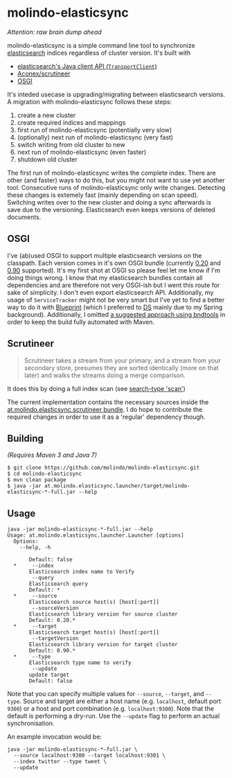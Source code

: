 molindo-elasticsync
===================

_Attention: raw brain dump ahead_

molindo-elasticsync is a simple command line tool to synchronize [elasticsearch](http://elasticsearch.org) indices
regardless of cluster version. It's built with

- [elasticsearch's Java client API (`TransportClient`)](http://www.elasticsearch.org/guide/reference/java-api/)
- [Aconex/scrutineer](https://github.com/Aconex/scrutineer)
- [OSGI](http://en.wikipedia.org/wiki/OSGi)

It's inteded usecase is upgrading/migrating between elasticsearch versions. A migration with molindo-elasticsync
follows these steps:

1. create a new cluster
1. create required indices and mappings
1. first run of molindo-elasticsync (potentially very slow)
1. (optionally) next run of molindo-elasticsync (very fast)
1. switch writing from old cluster to new
1. next run of molindo-elasticsync (even faster)
1. shutdown old cluster

The first run of molindo-elasticsync writes the complete index. There are other (and faster) ways to do this, but
you might not want to use yet another tool. Consecutive runs of molindo-elasticsync only write changes. Detecting
these changes is extemely fast (mainly depending on scan speed). Switching writes over to the new cluster and doing
a sync afterwards is save due to the versioning. Elasticsearch even keeps versions of deleted documents.

OSGI
----

I've (ab)used OSGI to support multiple elasticsearch versions on the classpath. Each version comes in it's own
OSGI bundle (currently [0.20](https://github.com/molindo/molindo-elasticsync/tree/master/at.molindo.elasticsync.es020)
and [0.90](https://github.com/molindo/molindo-elasticsync/tree/master/at.molindo.elasticsync.es090) supported). It's
my first shot at OSGI so please feel let me know if I'm doing things wrong. I know that my elasticsearch bundles 
contain all dependencies and are therefore not very OSGI-ish but I went this route for sake of simplicity. I don't
even export elasticsearch API. Additionally, my usage of `ServiceTracker` might not be very smart but I've yet to
find a better way to do it with [Blueprint](http://wiki.osgi.org/wiki/Blueprint) (which I preferred to
[DS](http://wiki.osgi.org/wiki/Declarative_Services) mainly due to my Spring background). Additionally, I omitted
[a suggested approach using bndtools](http://stackoverflow.com/questions/17742961/how-to-write-a-an-osgi-command-line-application) 
in order to keep the build fully automated with Maven.

Scrutineer
----

> Scrutineer takes a stream from your primary, and a stream from your secondary store, presumes they are sorted
identically (more on that later) and walks the streams doing a merge comparison.

It does this by doing a full index scan (see 
[search-type 'scan'](http://www.elasticsearch.org/guide/reference/api/search/search-type))

The current implementation contains the necessary sources inside the 
[at.molindo.elasticsync.scrutineer bundle](https://github.com/molindo/molindo-elasticsync/tree/master/at.molindo.elasticsync.scrutineer). 
I do hope to contribute the required changes in order to use it as a 'regular' dependency though.

Building
----

_(Requires Maven 3 and Java 7)_

```
$ git clone https://github.com/molindo/molindo-elasticsync.git
$ cd molindo-elasticsync
$ mvn clean package
$ java -jar at.molindo.elasticsync.launcher/target/molindo-elasticsync-*-full.jar --help
``` 

Usage
----

```
java -jar molindo-elasticsync-*-full.jar --help
Usage: at.molindo.elasticsync.launcher.Launcher [options]
  Options:
    --help, -h
       
       Default: false
  *     --index
       Elasticsearch index name to Verify
        --query
       Elasticsearch query
       Default: *
  *     --source
       Elasticsearch source host(s) [host[:port]]
        --sourceVersion
       Elasticsearch library version for source cluster
       Default: 0.20.*
  *     --target
       Elasticsearch target host(s) [host[:port]]
        --targetVersion
       Elasticsearch library version for target cluster
       Default: 0.90.*
  *     --type
       Elasticsearch type name to verify
        --update
       update target
       Default: false
```

Note that you can specify multiple values for `--source`, `--target`, and `--type`. Source and target are
either a host name (e.g. `localhost`, default port `9300`) or a host and port combination (e.g. `localhost:9300`).
Note that the default is performing a dry-run. Use the `--update` flag to perform an actual synchronisation.

An example invocation would be:

    java -jar molindo-elasticsync-*-full.jar \
      --source localhost:9300 --target localhost:9301 \
      --index twitter --type tweet \
      --update
